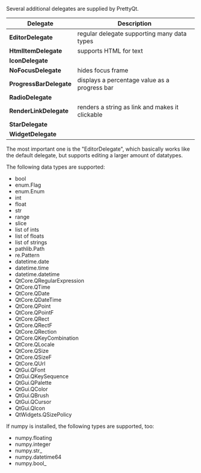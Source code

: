 Several additional delegates are supplied by PrettyQt.

| Delegate                   | Description                                     |
|----------------------------|-------------------------------------------------|
| **EditorDelegate**        | regular delegate supporting many data types     |
| **HtmlItemDelegate**       | supports HTML for text                          |
| **IconDelegate**           |                                                 |
| **NoFocusDelegate**        | hides focus frame                               |
| **ProgressBarDelegate**    | displays a percentage value as a progress bar   |
| **RadioDelegate**          |                                                 |
| **RenderLinkDelegate**     | renders a string as link and makes it clickable |
| **StarDelegate**           |                                                 |
| **WidgetDelegate**         |                                                 |


The most important one is the "EditorDelegate", which basically works
like the default delegate, but supports editing a larger amount
of datatypes.

The following data types are supported:

* bool
* enum.Flag
* enum.Enum
* int
* float
* str
* range
* slice
* list of ints
* list of floats
* list of strings
* pathlib.Path
* re.Pattern
* datetime.date
* datetime.time
* datetime.datetime
* QtCore.QRegularExpression
* QtCore.QTime
* QtCore.QDate
* QtCore.QDateTime
* QtCore.QPoint
* QtCore.QPointF
* QtCore.QRect
* QtCore.QRectF
* QtCore.QRection
* QtCore.QKeyCombination
* QtCore.QLocale
* QtCore.QSize
* QtCore.QSizeF
* QtCore.QUrl
* QtGui.QFont
* QtGui.QKeySequence
* QtGui.QPalette
* QtGui.QColor
* QtGui.QBrush
* QtGui.QCursor
* QtGui.QIcon
* QtWidgets.QSizePolicy

If numpy is installed, the following types are supported, too:

* numpy.floating
* numpy.integer
* numpy.str_
* numpy.datetime64
* numpy.bool_
